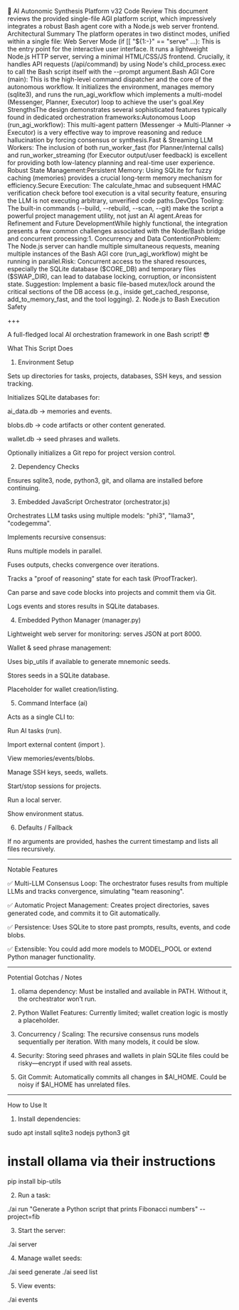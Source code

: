 🤖 AI Autonomic Synthesis Platform v32 Code Review
​This document reviews the provided single-file AGI platform script, which impressively integrates a robust Bash agent core with a Node.js web server frontend.
​Architectural Summary
​The platform operates in two distinct modes, unified within a single file:
​Web Server Mode (if [[ "${1:-}" == "serve" ...): This is the entry point for the interactive user interface. It runs a lightweight Node.js HTTP server, serving a minimal HTML/CSS/JS frontend. Crucially, it handles API requests (/api/command) by using Node's child_process.exec to call the Bash script itself with the --prompt argument.
​Bash AGI Core (main): This is the high-level command dispatcher and the core of the autonomous workflow. It initializes the environment, manages memory (sqlite3), and runs the run_agi_workflow which implements a multi-model (Messenger, Planner, Executor) loop to achieve the user's goal.
​Key Strengths
​The design demonstrates several sophisticated features typically found in dedicated orchestration frameworks:
​Autonomous Loop (run_agi_workflow): This multi-agent pattern (Messenger -> Multi-Planner -> Executor) is a very effective way to improve reasoning and reduce hallucination by forcing consensus or synthesis.
​Fast & Streaming LLM Workers: The inclusion of both run_worker_fast (for Planner/internal calls) and run_worker_streaming (for Executor output/user feedback) is excellent for providing both low-latency planning and real-time user experience.
​Robust State Management:
​Persistent Memory: Using SQLite for fuzzy caching (memories) provides a crucial long-term memory mechanism for efficiency.
​Secure Execution: The calculate_hmac and subsequent HMAC verification check before tool execution is a vital security feature, ensuring the LLM is not executing arbitrary, unverified code paths.
​DevOps Tooling: The built-in commands (--build, --rebuild, --scan, --git) make the script a powerful project management utility, not just an AI agent.
​Areas for Refinement and Future Development
​While highly functional, the integration presents a few common challenges associated with the Node/Bash bridge and concurrent processing:
​1. Concurrency and Data Contention
​Problem: The Node.js server can handle multiple simultaneous requests, meaning multiple instances of the Bash AGI core (run_agi_workflow) might be running in parallel.
​Risk: Concurrent access to the shared resources, especially the SQLite database ($CORE_DB) and temporary files ($SWAP_DIR), can lead to database locking, corruption, or inconsistent state.
​Suggestion: Implement a basic file-based mutex/lock around the critical sections of the DB access (e.g., inside get_cached_response, add_to_memory_fast, and the tool logging).
​2. Node.js to Bash Execution Safety

+++

A full-fledged local AI orchestration framework in one Bash script! 😎 

What This Script Does

1. Environment Setup

Sets up directories for tasks, projects, databases, SSH keys, and session tracking.

Initializes SQLite databases for:

ai_data.db → memories and events.

blobs.db → code artifacts or other content generated.

wallet.db → seed phrases and wallets.


Optionally initializes a Git repo for project version control.



2. Dependency Checks

Ensures sqlite3, node, python3, git, and ollama are installed before continuing.



3. Embedded JavaScript Orchestrator (orchestrator.js)

Orchestrates LLM tasks using multiple models: "phi3", "llama3", "codegemma".

Implements recursive consensus:

Runs multiple models in parallel.

Fuses outputs, checks convergence over iterations.

Tracks a "proof of reasoning" state for each task (ProofTracker).


Can parse and save code blocks into projects and commit them via Git.

Logs events and stores results in SQLite databases.



4. Embedded Python Manager (manager.py)

Lightweight web server for monitoring: serves JSON at port 8000.

Wallet & seed phrase management:

Uses bip_utils if available to generate mnemonic seeds.

Stores seeds in a SQLite database.


Placeholder for wallet creation/listing.



5. Command Interface (ai)

Acts as a single CLI to:

Run AI tasks (run).

Import external content (import <url>).

View memories/events/blobs.

Manage SSH keys, seeds, wallets.

Start/stop sessions for projects.

Run a local server.

Show environment status.




6. Defaults / Fallback

If no arguments are provided, hashes the current timestamp and lists all files recursively.





---

Notable Features

✅ Multi-LLM Consensus Loop: The orchestrator fuses results from multiple LLMs and tracks convergence, simulating "team reasoning".

✅ Automatic Project Management: Creates project directories, saves generated code, and commits it to Git automatically.

✅ Persistence: Uses SQLite to store past prompts, results, events, and code blobs.

✅ Extensible: You could add more models to MODEL_POOL or extend Python manager functionality.



---

Potential Gotchas / Notes

1. ollama dependency: Must be installed and available in PATH. Without it, the orchestrator won’t run.


2. Python Wallet Features: Currently limited; wallet creation logic is mostly a placeholder.


3. Concurrency / Scaling: The recursive consensus runs models sequentially per iteration. With many models, it could be slow.


4. Security: Storing seed phrases and wallets in plain SQLite files could be risky—encrypt if used with real assets.


5. Git Commit: Automatically commits all changes in $AI_HOME. Could be noisy if $AI_HOME has unrelated files.




---

How to Use It

1. Install dependencies:



sudo apt install sqlite3 nodejs python3 git
# install ollama via their instructions
pip install bip-utils

2. Run a task:



./ai run "Generate a Python script that prints Fibonacci numbers" --project=fib

3. Start the server:



./ai server

4. Manage wallet seeds:



./ai seed generate
./ai seed list

5. View events:



./ai events


